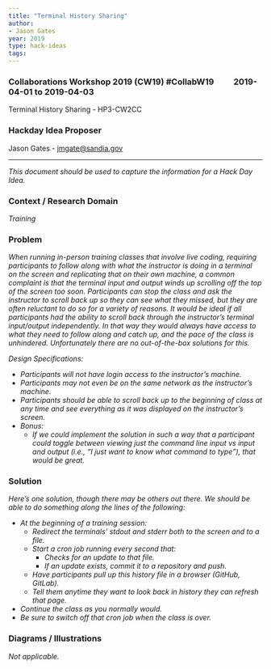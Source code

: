 ```yaml
---
title: "Terminal History Sharing"
author:
- Jason Gates
year: 2019
type: hack-ideas
tags:
---
```

### Collaborations Workshop 2019 (CW19) #CollabW19          2019-04-01 to 2019-04-03

Terminal History Sharing - HP3-CW2CC


### **Hackday Idea Proposer**

Jason Gates - jmgate@sandia.gov



---


_This document should be used to capture the information for a Hack Day Idea._


### **Context / Research Domain**

_Training_


### **Problem**

_When running in-person training classes that involve live coding, requiring participants to follow along with what the instructor is doing in a terminal on the screen and replicating that on their own machine, a common complaint is that the terminal input and output winds up scrolling off the top of the screen too soon.  Participants can stop the class and ask the instructor to scroll back up so they can see what they missed, but they are often reluctant to do so for a variety of reasons.  It would be ideal if all participants had the ability to scroll back through the instructor’s terminal input/output independently.  In that way they would always have access to what they need to follow along and catch up, and the pace of the class is unhindered.  Unfortunately there are no out-of-the-box solutions for this._

_Design Specifications:_



*   _Participants will not have login access to the instructor’s machine._
*   _Participants may not even be on the same network as the instructor’s machine._
*   _Participants should be able to scroll back up to the beginning of class at any time and see everything as it was displayed on the instructor’s screen._
*   _Bonus:_
    *   _If we could implement the solution in such a way that a participant could toggle between viewing just the command line input vs input and output (i.e., “I just want to know what command to type”), that would be great._




### **Solution**

_Here’s one solution, though there may be others out there.  We should be able to do something along the lines of the following:_



*   _At the beginning of a training session:_
    *   _Redirect the terminals’ stdout and stderr both to the screen and to a file._
    *   _Start a cron job running every second that:_
        *   _Checks for an update to that file._
        *   _If an update exists, commit it to a repository and push._
    *   _Have participants pull up this history file in a browser (GitHub, GitLab)._
    *   _Tell them anytime they want to look back in history they can refresh that page._
*   _Continue the class as you normally would._
*   _Be sure to switch off that cron job when the class is over._


### **Diagrams / Illustrations**

_Not applicable._

